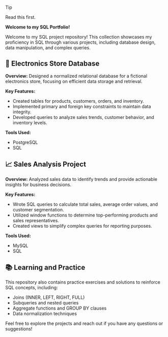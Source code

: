>[!TIP]
>Read this first.

**Welcome to my SQL Portfolio!**

Welcome to my SQL project repository! This collection showcases my proficiency in SQL through various projects, including database design, data manipulation, and complex queries.


## 🛒 Electronics Store Database

**Overview:**
Designed a normalized relational database for a fictional electronics store, focusing on efficient data storage and retrieval.

**Key Features:**
- Created tables for products, customers, orders, and inventory.
- Implemented primary and foreign key constraints to maintain data integrity.
- Developed queries to analyze sales trends, customer behavior, and inventory levels.

**Tools Used:**
- PostgreSQL
- SQL

## 📈 Sales Analysis Project

**Overview:**
Analyzed sales data to identify trends and provide actionable insights for business decisions.

**Key Features:**
- Wrote SQL queries to calculate total sales, average order values, and customer segmentation.
- Utilized window functions to determine top-performing products and sales representatives.
- Created views to simplify complex queries for reporting purposes.

**Tools Used:**
- MySQL
- SQL

## 📚 Learning and Practice

This repository also contains practice exercises and solutions to reinforce SQL concepts, including:
- Joins (INNER, LEFT, RIGHT, FULL)
- Subqueries and nested queries
- Aggregate functions and GROUP BY clauses
- Data normalization techniques

Feel free to explore the projects and reach out if you have any questions or suggestions!
